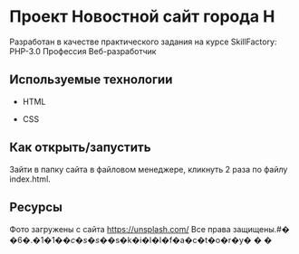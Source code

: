 # Проект Новостной сайт города Н

Разработан в качестве практического задания на курсе   SkillFactory: PHP-3.0 Профессия Веб-разработчик 

## Используемые технологии

* HTML

* CSS 


## Как открыть/запустить

Зайти в папку сайта в файловом менеджере, кликнуть 2 раза по файлу index.html.

## Ресурсы
Фото загружены с сайта https://unsplash.com/
Все права защищены.#� �6�.�1�1�_�c�s�s�_�s�k�i�l�l�f�a�c�t�o�r�y�
�
�
